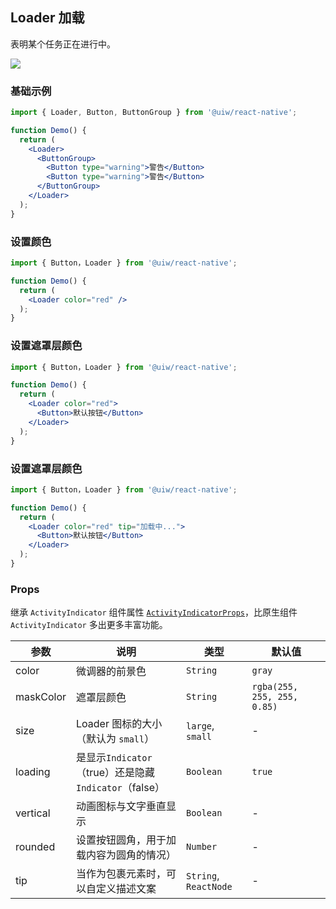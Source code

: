 Loader 加载
---

表明某个任务正在进行中。

![](https://user-images.githubusercontent.com/66067296/139398047-e59f2b9d-ced1-46d2-b45c-b9e35d04b825.gif)<!--rehype:style=zoom: 33%;float: right; margin-left: 15px;-->

### 基础示例

<!--DemoStart--> 
```jsx
import { Loader, Button, ButtonGroup } from '@uiw/react-native';

function Demo() {
  return (
    <Loader>
      <ButtonGroup>
        <Button type="warning">警告</Button>
        <Button type="warning">警告</Button>
      </ButtonGroup>
    </Loader>
  );
}
```
<!--End-->

### 设置颜色

<!--DemoStart--> 
```jsx
import { Button，Loader } from '@uiw/react-native';

function Demo() {
  return (
    <Loader color="red" />
  );
}
```
<!--End-->

### 设置遮罩层颜色

<!--DemoStart--> 
```jsx
import { Button，Loader } from '@uiw/react-native';

function Demo() {
  return (
    <Loader color="red">
      <Button>默认按钮</Button>
    </Loader>
  );
}
```
<!--End-->

### 设置遮罩层颜色

<!--DemoStart--> 
```jsx
import { Button，Loader } from '@uiw/react-native';

function Demo() {
  return (
    <Loader color="red" tip="加载中...">
      <Button>默认按钮</Button>
    </Loader>
  );
}
```
<!--End-->


### Props

继承 `ActivityIndicator` 组件属性 [`ActivityIndicatorProps`](https://facebook.github.io/react-native/docs/activityindicator#props)，比原生组件 `ActivityIndicator` 多出更多丰富功能。

| 参数 | 说明 | 类型 | 默认值 |
|------|------|-----|------|
| color | 微调器的前景色 | `String` | `gray` |
| maskColor | 遮罩层颜色 | `String` | `rgba(255, 255, 255, 0.85)` |
| size | Loader 图标的大小（默认为 `small`） | `large`, `small` | - |
| loading | 是显示`Indicator`（true）还是隐藏`Indicator`（false） | `Boolean` | `true` |
| vertical | 动画图标与文字垂直显示 | `Boolean` | - |
| rounded | 设置按钮圆角，用于加载内容为圆角的情况） | `Number` | - |
| tip | 当作为包裹元素时，可以自定义描述文案 | `String`, `ReactNode` | - |
